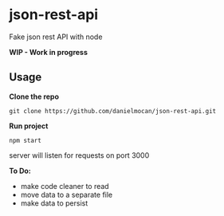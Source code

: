 # json-rest-api
Fake json rest API with node

**WIP - Work in progress**

## Usage

**Clone the repo**
```
git clone https://github.com/danielmocan/json-rest-api.git
```
**Run project**
```
npm start
```
server will listen for requests on port 3000


**To Do:**
  * make code cleaner to read
  * move data to a separate file
  * make data to persist
